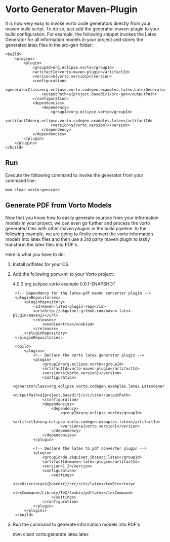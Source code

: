 # Vorto Generator Maven-Plugin

It is now very easy to invoke vorto code generators directly from your maven build script. To do so, just add
the generator-maven-plugin to your build configuration. 
For example, the following snippet invokes the Latex Generator for all information models in your project and stores the generated latex files in the src-gen folder:

	<build>
		<plugins>
			<plugin>
				<groupId>org.eclipse.vorto</groupId>
				<artifactId>vorto-maven-plugin</artifactId>
				<version>${vorto.version}</version>
				<configuration>
					<generatorClass>org.eclipse.vorto.codegen.examples.latex.LatexGenerator</generatorClass>
					<outputPath>${project.basedir}/src-gen</outputPath>
				</configuration>
				<dependencies>
					<dependency>
						<groupId>org.eclipse.vorto</groupId>
						<artifactId>org.eclipse.vorto.codegen.examples.latex</artifactId>
						<version>${vorto.version}</version>
					</dependency>
				</dependencies>
			</plugin>
		</plugins>
	</build>
	
## Run
Execute the following command to invoke the generator from your command line:

	mvn clean vorto:generate
	
## Generate PDF from Vorto Models

Now that you know how to easily generate sources from your information models in your project, we can even go further and process the vorto generated files with other maven plugins in the build pipeline.
In the following example, we are going to firstly convert the vorto information models into latex files and then use a 3rd party maven plugin to lastly transform the latex files into PDF's. 

Here is what you have to do:

1. Install pdflatex for your OS
2. Add the following pom.xml to your Vorto project:

	<project>
		<modelVersion>4.0.0</modelVersion>
		<groupId>org.eclipse.vorto</groupId>
		<artifactId>example</artifactId>
		<version>0.0.1-SNAPSHOT</version>
		
		<!-- Dependency for the latex-pdf maven converter plugin -->
		<pluginRepositories>
			<pluginRepository>
				<id>maven-latex-plugin-repo</id>
				<url>http://akquinet.github.com/maven-latex-plugin/maven2/</url>
				<releases>
					<enabled>true</enabled>
				</releases>
			</pluginRepository>
		</pluginRepositories>

		<build>
			<plugins>
				<!-- Declare the vorto latex generator plugin -->
				<plugin>
					<groupId>org.eclipse.vorto</groupId>
					<artifactId>vorto-maven-plugin</artifactId>
					<version>${vorto.version}</version>
					<configuration>
						<generatorClass>org.eclipse.vorto.codegen.examples.latex.LatexGenerator</generatorClass>
						<outputPath>${project.basedir}/src/site</outputPath>
					</configuration>
					<dependencies>
						<dependency>
							<groupId>org.eclipse.vorto</groupId>
							<artifactId>org.eclipse.vorto.codegen.examples.latex</artifactId>
							<version>${vorto.version}</version>
						</dependency>
					</dependencies>
				</plugin>
				
				<!-- Declare the latex to pdf converter plugin -->
				<plugin>
					<groupId>de.akquinet.jbosscc.latex</groupId>
					<artifactId>maven-latex-plugin</artifactId>
					<version>1.2</version>
					<configuration>
						<settings>
							<texDirectory>${basedir}/src/site/latex</texDirectory>
							<texCommand>/Library/TeX/texbin/pdflatex</texCommand>
						</settings>
					</configuration>
				</plugin>
			</plugins>
		</build>
	</project>

3. Run the command to generate information models into PDF's

	mvn clean vorto:generate latex:latex
